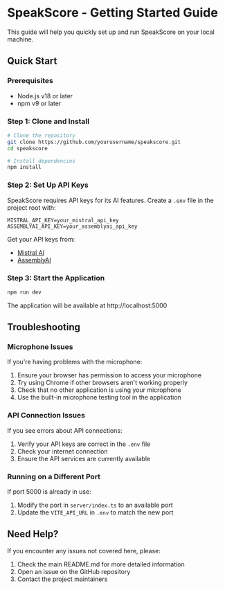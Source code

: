 # SpeakScore - Getting Started Guide

This guide will help you quickly set up and run SpeakScore on your local machine.

## Quick Start

### Prerequisites

- Node.js v18 or later
- npm v9 or later

### Step 1: Clone and Install

```bash
# Clone the repository
git clone https://github.com/yourusername/speakscore.git
cd speakscore

# Install dependencies
npm install
```

### Step 2: Set Up API Keys

SpeakScore requires API keys for its AI features. Create a `.env` file in the project root with:

```
MISTRAL_API_KEY=your_mistral_api_key
ASSEMBLYAI_API_KEY=your_assemblyai_api_key
```

Get your API keys from:
- [Mistral AI](https://mistral.ai/)
- [AssemblyAI](https://www.assemblyai.com/)

### Step 3: Start the Application

```bash
npm run dev
```

The application will be available at http://localhost:5000

## Troubleshooting

### Microphone Issues

If you're having problems with the microphone:

1. Ensure your browser has permission to access your microphone
2. Try using Chrome if other browsers aren't working properly
3. Check that no other application is using your microphone
4. Use the built-in microphone testing tool in the application

### API Connection Issues

If you see errors about API connections:

1. Verify your API keys are correct in the `.env` file
2. Check your internet connection
3. Ensure the API services are currently available

### Running on a Different Port

If port 5000 is already in use:

1. Modify the port in `server/index.ts` to an available port
2. Update the `VITE_API_URL` in `.env` to match the new port

## Need Help?

If you encounter any issues not covered here, please:

1. Check the main README.md for more detailed information
2. Open an issue on the GitHub repository
3. Contact the project maintainers